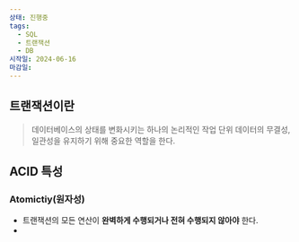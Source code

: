 ```yaml
---
상태: 진행중
tags:
  - SQL
  - 트랜잭션
  - DB
시작일: 2024-06-16
마감일:
---
```

## 트랜잭션이란
> 데이터베이스의 상태를 변화시키는 하나의 논리적인 작업 단위
> 데이터의 무결성, 일관성을 유지하기 위해 중요한 역할을 한다.

## ACID 특성
### Atomictiy(원자성)
- 트랜잭션의 모든 연산이 **완벽하게 수행되거나 전혀 수행되지 않아야**  한다.
- 